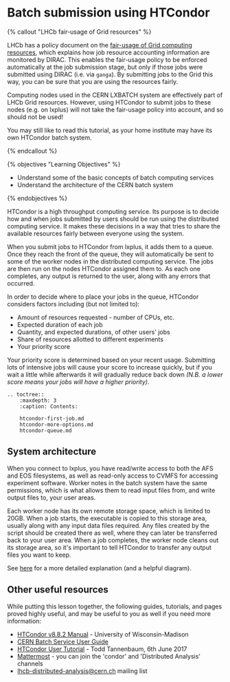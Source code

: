 # Batch submission using HTCondor

{% callout "LHCb fair-usage of Grid resources" %}

LHCb has a policy document on the [fair-usage of Grid computing resources](https://twiki.cern.ch/twiki/pub/LHCb/LHCbNationalComputingBoard/LHCb_Grid_usage_policy.pdf), which explains how job resource accounting information are monitored by DIRAC. This enables the fair-usage policy to be enforced automatically at the job submission stage, but only if those jobs were submitted using DIRAC (i.e. via `ganga`). By submitting jobs to the Grid this way, you can be sure that you are using the resources fairly. 

Computing nodes used in the CERN LXBATCH system are effectively part of LHCb Grid resources. However, using HTCondor to submit jobs to these nodes (e.g. on lxplus) will not take the fair-usage policy into account, and so should not be used!

You may still like to read this tutorial, as your home institute may have its own HTCondor batch system.

{% endcallout %}


{% objectives "Learning Objectives" %}

* Understand some of the basic concepts of batch computing services
* Understand the architecture of the CERN batch system

{% endobjectives %}

HTCondor is a high throughput computing service. Its purpose is to decide how and when jobs submitted by users should be run using the distributed computing service. It makes these decisions in a way that tries to share the available resources fairly between everyone using the system.

When you submit jobs to HTCondor from lxplus, it adds them to a queue. Once they reach the front of the queue, they will automatically be sent to some of the worker nodes in the distributed computing service. The jobs are then run on the nodes HTCondor assigned them to. As each one completes, any output is returned to the user, along with any errors that occurred.

In order to decide where to place your jobs in the queue, HTCondor considers factors including (but not limited to):

* Amount of resources requested - number of CPUs, etc.
* Expected duration of each job
* Quantity, and expected durations, of other users' jobs
* Share of resources allotted to different experiments
* Your priority score

Your priority score is determined based on your recent usage. Submitting lots of intensive jobs will cause your score to increase quickly, but if you wait a little while afterwards it will gradually reduce back down *(N.B. a lower score means your jobs will have a higher priority)*.

```eval_rst
.. toctree::
    :maxdepth: 3
    :caption: Contents:

    htcondor-first-job.md
    htcondor-more-options.md
    htcondor-queue.md
```

## System architecture

When you connect to lxplus, you have read/write access to both the AFS and EOS filesystems, as well as read-only access to CVMFS for accessing experiment software. Worker notes in the batch system have the same permissions, which is what allows them to read input files from, and write output files to, your user areas.

Each worker node has its own remote storage space, which is limited to 20GB. When a job starts, the executable is copied to this storage area, usually along with any input data files required. Any files created by the script should be created there as well, where they can later be transferred back to your user area. When a job completes, the worker node cleans out its storage area, so it's important to tell HTCondor to transfer any output files you want to keep.

See [here](https://batchdocs.web.cern.ch/concepts/dataflow.html) for a more detailed explanation (and a helpful diagram).

## Other useful resources

While putting this lesson together, the following guides, tutorials, and pages proved highly useful, and may be useful to you as well if you need more information:

* [HTCondor v8.8.2 Manual](https://research.cs.wisc.edu/htcondor/manual/v8.8/) - University of Wisconsin-Madison
* [CERN Batch Service User Guide](https://batchdocs.web.cern.ch/index.html)
* [HTCondor User Tutorial](https://indico.cern.ch/event/611296/contributions/2604376/attachments/1471164/2276521/TannenbaumT_UserTutorial.pdf) - Todd Tannenbaum, 6th June 2017
* [Mattermost](https://mattermost.web.cern.ch/lhcb) - you can join the 'condor' and 'Distributed Analysis' channels
* [lhcb-distributed-analysis@cern.ch](mailto:lhcb-distributed-analysis@cern.ch) mailing list
